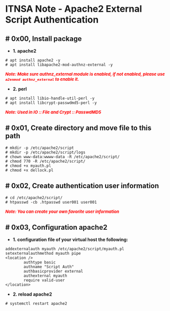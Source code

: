 # **ITNSA Note - Apache2 External Script Authentication**

## # **0x00, Install package**
* **1. apache2**
```=
# apt install apache2 -y
# apt install libapache2-mod-authnz-external -y
```
***<font color="#ff0000" style="font-size: 13px;">Note: Make sure authnz_external module is enabled, if not enabled, please use `a2enmod authnz_external` to enable it.</font>***

* **2. perl**
```=
# apt install libio-handle-util-perl -y
# apt install libcrypt-passwdmd5-perl -y
```
***<font color="#ff0000" style="font-size: 13px;">Note: Used in IO :: File and Crypt :: PasswdMD5</font>***

## # **0x01, Create directory and move file to this path**
```=
# mkdir -p /etc/apache2/script
# mkdir -p /etc/apache2/script/logs
# chown www-data:wwww-data -R /etc/apache2/script/
# chmod 770 -R /etc/apache2/script/
# chmod +x myauth.pl
# chmod +x dellock.pl
```

## # **0x02, Create authentication user information**
```=
# cd /etc/apache2/script/
# htpasswd -cb .htpasswd user001 user001
```
***<font color="#ff0000" style="font-size: 13px;">Note: You can create your own favorite user information</font>***

## # **0x03, Configuration apache2**
* **1. configuration file of your virtual host the following:**
```=
addexternalauth myauth /etc/apache2/script/myauth.pl
setexternalauthmethod myauth pipe
<location />
        authtype basic
        authname "Script Auth"
        authbasicprovider external
        authexternal myauth
        require valid-user
</location>
```

* **2. reload apache2**
```=
# systemctl restart apache2
```